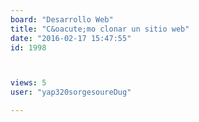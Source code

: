 ```yaml
---
board: "Desarrollo Web"
title: "C&oacute;mo clonar un sitio web"
date: "2016-02-17 15:47:55"
id: 1998



views: 5
user: "yap320sorgesoureDug"

---
```

